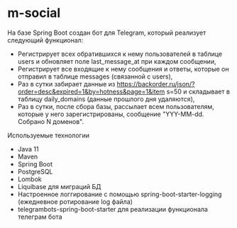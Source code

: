 # m-social
На базе Spring Boot создан бот для Telegram, который реализует следующий функционал:
- Регистрирует всех обратившихся к нему пользователей в таблице users
и обновляет поле last_message_at при каждом сообщении, 
- Регистрирует все входящие к нему сообщения и ответы, которые он
отправил в таблице messages (связанной с users), 
- Раз в сутки забирает данные из https://backorder.ru/json/?order=desc&expired=1&by=hotness&page=1&item
s=50 и складывает в таблицу daily_domains (данные прошлого дня
удаляются), 
- Раз в сутки, после сбора базы, рассылает всем пользователям, которые
у него зарегистрированы, сообщение "YYY-MM-dd. Собрано N доменов".

Используемые технологии

- Java 11
- Maven
- Spring Boot
- PostgreSQL
- Lombok
- Liquibase для миграций БД
- Настроенное логгирование с помощью spring-boot-starter-logging (ежедневное ротирование log файла)
- telegrambots-spring-boot-starter для реализации функционала телеграм бота

